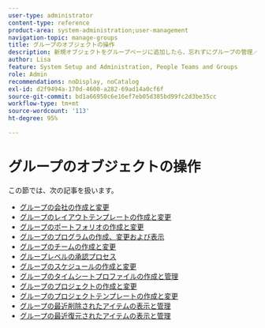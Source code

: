```yaml
---
user-type: administrator
content-type: reference
product-area: system-administration;user-management
navigation-topic: manage-groups
title: グループのオブジェクトの操作
description: 新規オブジェクトをグループページに追加したら、忘れずにグループの管理／グループの概要／groups.html の記事を更新してください。
author: Lisa
feature: System Setup and Administration, People Teams and Groups
role: Admin
recommendations: noDisplay, noCatalog
exl-id: d2f9494a-170d-4600-a282-69ad14a0cf6f
source-git-commit: bd1a66950c6e16ef7eb05d385bd99fc2d3be35cc
workflow-type: tm+mt
source-wordcount: '113'
ht-degree: 95%

---
```


# グループのオブジェクトの操作

<!--
<p data-mc-conditions="QuicksilverOrClassic.Draft mode">When new objects are added to the Groups page, don't forget to update the article Manage groups/Groups overview/groups.html</p>
-->

この節では、次の記事を扱います。

* [グループの会社の作成と変更](../../../administration-and-setup/manage-groups/work-with-group-objects/create-and-modify-a-groups-companies.md)
* [グループのレイアウトテンプレートの作成と変更](../../../administration-and-setup/manage-groups/work-with-group-objects/create-and-modify-a-groups-layout-templates.md)
* [グループのポートフォリオの作成と変更](../../../administration-and-setup/manage-groups/work-with-group-objects/create-and-modify-a-groups-portfolios.md)
* [グループのプログラムの作成、変更および表示](../../../administration-and-setup/manage-groups/work-with-group-objects/create-and-modify-a-groups-programs.md)
* [グループのチームの作成と変更](../../../administration-and-setup/manage-groups/work-with-group-objects/create-and-modify-a-groups-teams.md)
* [グループレベルの承認プロセス](../../../administration-and-setup/manage-groups/work-with-group-objects/create-and-modify-groups-approval-processes.md)
* [グループのスケジュールの作成と変更](../../../administration-and-setup/manage-groups/work-with-group-objects/create-and-modify-a-groups-schedules.md)
* [グループのタイムシートプロファイルの作成と管理](../../../administration-and-setup/manage-groups/work-with-group-objects/create-and-modify-a-groups-timesheet-profiles.md)
* [グループのプロジェクトの作成と変更](../../../administration-and-setup/manage-groups/work-with-group-objects/create-and-modify-a-groups-projects.md)
* [グループのプロジェクトテンプレートの作成と変更](../../../administration-and-setup/manage-groups/work-with-group-objects/create-and-modify-a-groups-templates.md)
* [グループの最近削除されたアイテムの表示と管理](../../../administration-and-setup/manage-groups/work-with-group-objects/view-manage-groups-recently-deleted-objects.md)
* [グループの最近復元されたアイテムの表示と管理](../../../administration-and-setup/manage-groups/work-with-group-objects/view-manage-groups-recently-restored-objects.md)
